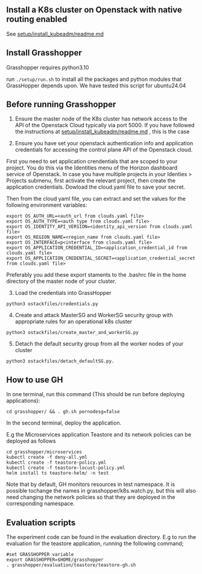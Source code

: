 ## Install a K8s cluster on Openstack with native routing enabled

See [setup/install_kubeadm/readme.md](setup/install_kubeadm/readme.md)

## Install Grasshopper

Grasshopper requires python3.10 

run `./setup/run.sh`  to install all the packages and python modules that GrassHopper depends upon. We have tested this script for ubuntu24.04

## Before running Grasshopper

1. Ensure the master node of the K8s cluster has network access to the API of the Openstack Cloud typically via port 5000. If you have followed the instructions at [setup/install_kubeadm/readme.md](setup/install_kubeadm/readme.md)
, this is the case

2. Ensure you have set your openstack authentication info and application credentials for accessing the control plane API of the Openstack cloud. 

First you need to set application crendentials that are scoped to your project. You do this via the Identities menu of the Horizon dashboard service of Openstack. In case you have multiple projects in your Identies > Projects submenu, first activate the relevant project, then create the application credentials. Dowload the cloud.yaml file to save your secret.

Then from the cloud yaml file, you can extract and set the values for the following environment variables: 


```
export OS_AUTH_URL=<auth_url from clouds.yaml file>
export OS_AUTH_TYPE=<auth type from clouds.yaml file>
export OS_IDENTITY_API_VERSION=<identity_api_version from clouds.yaml file>
export OS_REGION_NAME=<region_name from clouds.yaml file>
export OS_INTERFACE=p<interface from clouds.yaml file>
export OS_APPLICATION_CREDENTIAL_ID=<application_credential_id from clouds.yaml file>
export OS_APPLICATION_CREDENTIAL_SECRET=<application_credential_secret from clouds.yaml file>
```

Preferably you add these export staments to the .bashrc file in the home directory of the master node of your cluster.


3. Load the credentials into GrassHopper

```
python3 ostackfiles/credentials.py
```


4. Create and attack MasterSG and WorkerSG security group with appropriate rules for an operational k8s cluster 

```
python3 ostackfiles/create_master_and_workerSG.py
```


5. Detach the default security group from all the worker nodes of your cluster

```
python3 ostackfiles/detach_defaultSG.py.
```

## How to use GH

In one terminal, run this command (This should be run before deploying applications):

```
cd grasshopper/ && . gh.sh pernodesg=false
```

In the second terminal, deploy the application.

E.g the Microservices application Teastore and its network policies can be deployed as follows

```
cd grasshopper/microservices
kubectl create -f deny-all.yml
kubectl create -f teastore-policy.yml 
kubectl create -f teastore-locust-policy.yml
helm install ts teastore-helm/ -n test
```

Note that by default, GH monitors resources in test namespace. It is possible tochange the names in grasshopper/k8s.watch.py, but this will also need changing the network policies so that they are deployed in the corresponding namespace.

## Evaluation scripts

The experiment code can be found in the evaluation directory. E.g to run the evaluation for the teastore application, running the following command;

```
#set GRASSHOPPER variable
export GRASSHOPPER=$HOME/grasshopper
. grasshopper/evaluation/teastore/teastore-gh.sh
```
